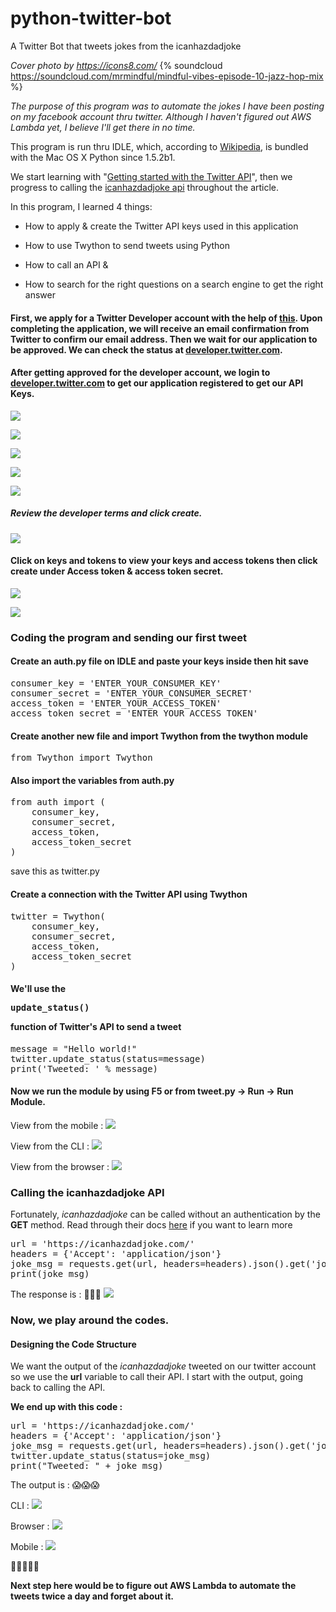 # python-twitter-bot
A Twitter Bot that tweets jokes from the icanhazdadjoke 

*Cover photo by https://icons8.com/*
{% soundcloud https://soundcloud.com/mrmindful/mindful-vibes-episode-10-jazz-hop-mix %}

*The purpose of this program was to automate the jokes I have been posting on my facebook account thru twitter. Although I haven't figured out AWS Lambda yet, I believe I'll get there in no time.* 

This program is run thru IDLE, which, according to [Wikipedia](https://g.co/kgs/iQ9hDM), is bundled with the Mac OS X Python since 1.5.2b1.

We start learning with "[Getting started with the Twitter API](https://projects.raspberrypi.org/en/projects/getting-started-with-the-twitter-api)", then we progress to calling the [icanhazdadjoke api](https://icanhazdadjoke.com) throughout the article.

In this program, I learned 4 things: 

* How to apply & create the Twitter API keys used in this application

* How to use Twython to send tweets using Python

* How to call an API &

* How to search for the right questions on a search engine to get the right answer

#### First, we apply for a Twitter Developer account with the help of [this](https://projects.raspberrypi.org/en/projects/getting-started-with-the-twitter-api/3). Upon completing the application, we will receive an email confirmation from Twitter to confirm our email address. Then we wait for our application to be approved. We can check the status at [developer.twitter.com](https://developer.twitter.com).

#### After getting approved for the developer account, we login to [developer.twitter.com](https://developer.twitter.com) to get our application registered to get our API Keys.
![](https://thepracticaldev.s3.amazonaws.com/i/50a39k8s2a11qz2l82zt.png)

![](https://thepracticaldev.s3.amazonaws.com/i/8utkkl7igx2i16j7oo4v.png)

![](https://thepracticaldev.s3.amazonaws.com/i/fjiyzahgleta6a9xifu2.png)

![](https://thepracticaldev.s3.amazonaws.com/i/3wtexpx58ro4s0np4o7p.png)

![](https://thepracticaldev.s3.amazonaws.com/i/gywdbkispkhw02925slu.png)

##### Review the developer terms and click create.

![](https://thepracticaldev.s3.amazonaws.com/i/4kltiwvxhgfhqbng4u2m.png)

#### Click on keys and tokens to view your keys and access tokens then click create under Access token & access token secret.

![](https://thepracticaldev.s3.amazonaws.com/i/z0inajk61abjlnm6g22x.png)

![](https://thepracticaldev.s3.amazonaws.com/i/q8f5xd17798lnuk7qwgn.png)


### **Coding the program and sending our first tweet**

#### Create an auth.py file on IDLE and paste your keys inside then hit save

<pre>consumer_key = 'ENTER_YOUR_CONSUMER_KEY'
consumer_secret = 'ENTER_YOUR_CONSUMER_SECRET'
access_token = 'ENTER_YOUR_ACCESS_TOKEN'
access_token_secret = 'ENTER_YOUR_ACCESS_TOKEN'</pre>

#### Create another new file and import Twython from the twython module

<pre>from Twython import Twython</pre>

#### Also import the variables from auth.py

<pre>from auth import (
    consumer_key,
    consumer_secret,
    access_token,
    access_token_secret
)</pre>

save this as twitter.py

#### Create a connection with the Twitter API using Twython 

<pre>twitter = Twython(
    consumer_key,
    consumer_secret,
    access_token,
    access_token_secret
)</pre>

#### We'll use the <pre>update_status()</pre> function of Twitter's API to send a tweet

<pre>message = "Hello world!"
twitter.update_status(status=message)
print('Tweeted: ' % message)</pre>

#### Now we run the module by using F5 or from tweet.py -> Run -> Run Module. 

View from the mobile : 
![](https://thepracticaldev.s3.amazonaws.com/i/59xvt797h0kc2jmi5u0m.jpg)

View from the CLI : 
![](https://thepracticaldev.s3.amazonaws.com/i/3sywi3aacy03uejeuknx.png)

View from the browser :
![](https://thepracticaldev.s3.amazonaws.com/i/zlk04q3jla5z79y0ph57.png)


### **Calling the icanhazdadjoke API**

Fortunately, *icanhazdadjoke* can be called without an authentication by the **GET** method. Read through their docs [here](https://icanhazdadjoke.com/api) if you want to learn more

<pre>url = 'https://icanhazdadjoke.com/'
headers = {'Accept': 'application/json'}
joke_msg = requests.get(url, headers=headers).json().get('joke')
print(joke_msg)</pre>

The response is : :raised_hands::raised_hands::raised_hands:
![](https://thepracticaldev.s3.amazonaws.com/i/oxa9xnkvlpdostt15pw7.png)

### Now, we play around the codes.

#### Designing the Code Structure

We want the output of the *icanhazdadjoke* tweeted on our twitter account so we use the **url** variable to call their API. I start with the output, going back to calling the API.

**We end up with this code :**

<pre>url = 'https://icanhazdadjoke.com/'
headers = {'Accept': 'application/json'}
joke_msg = requests.get(url, headers=headers).json().get('joke')
twitter.update_status(status=joke_msg)
print("Tweeted: " + joke_msg)</pre>

The output is : :scream::scream::scream:

CLI : 
![](https://thepracticaldev.s3.amazonaws.com/i/yj1bp6f5yzx0oms8zghz.png)

Browser : 
![](https://thepracticaldev.s3.amazonaws.com/i/qnb0cxt3ghrq25zhxxnw.png)

Mobile : 
![](https://thepracticaldev.s3.amazonaws.com/i/9abw67tyoquum7e2saw2.jpg)

:raised_hands::scream::raised_hands::scream::raised_hands:

**Next step here would be to figure out AWS Lambda to automate the tweets twice a day and forget about it.**
